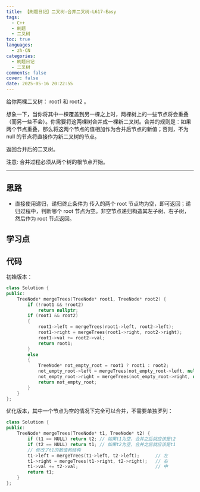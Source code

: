 ```yaml
---
title: 【刷题日记】二叉树-合并二叉树-L617-Easy
tags:
  - C++
  - 刷题
  - 二叉树
toc: true
languages:
  - zh-CN
categories:
  - 刷题日记
  - 二叉树
comments: false
cover: false
date: 2025-05-16 20:22:55
---
```


给你两棵二叉树： root1 和 root2 。

想象一下，当你将其中一棵覆盖到另一棵之上时，两棵树上的一些节点将会重叠（而另一些不会）。你需要将这两棵树合并成一棵新二叉树。合并的规则是：如果两个节点重叠，那么将这两个节点的值相加作为合并后节点的新值；否则，不为 null 的节点将直接作为新二叉树的节点。

返回合并后的二叉树。

注意: 合并过程必须从两个树的根节点开始。

<!-- more -->

---

## 思路

* 直接使用递归，递归终止条件为 传入的两个 root 节点均为空，即可返回；递归过程中，判断哪个 root 节点为空。非空节点递归构造其左子树、右子树，然后作为 root 节点返回。

## 学习点



## 代码

初始版本：

```cpp
class Solution {
public:
    TreeNode* mergeTrees(TreeNode* root1, TreeNode* root2) {
        if (!root1 && !root2)
            return nullptr;
        if (root1 && root2)
        {
            root1->left = mergeTrees(root1->left, root2->left);
            root1->right = mergeTrees(root1->right, root2->right);
            root1->val += root2->val;
            return root1;
        }
        else
        {
            TreeNode* not_empty_root = root1 ? root1 : root2;
            not_empty_root->left = mergeTrees(not_empty_root->left, nullptr);
            not_empty_root->right = mergeTrees(not_empty_root->right, nullptr);
            return not_empty_root;
        }
    }
};
```

优化版本，其中一个节点为空的情况下完全可以合并，不需要单独罗列：

```cpp
class Solution {
public:
    TreeNode* mergeTrees(TreeNode* t1, TreeNode* t2) {
        if (t1 == NULL) return t2; // 如果t1为空，合并之后就应该是t2
        if (t2 == NULL) return t1; // 如果t2为空，合并之后就应该是t1
        // 修改了t1的数值和结构
        t1->left = mergeTrees(t1->left, t2->left);      // 左
        t1->right = mergeTrees(t1->right, t2->right);   // 右
        t1->val += t2->val;                             // 中
        return t1;
    }
};
```
